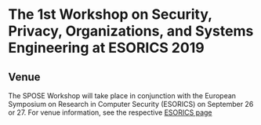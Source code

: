 
# The 1st Workshop on Security, Privacy, Organizations, and Systems Engineering at ESORICS 2019

## Venue

The SPOSE Workshop will take place in conjunction with the European Symposium on Research in Computer Security (ESORICS) on September 26 or 27. For venue information, see the respective [ESORICS page](https://esorics2019.uni.lu/venue/)
